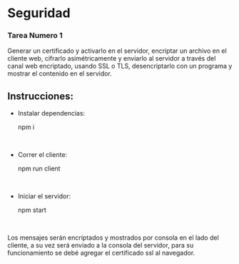 # Seguridad
### Tarea Numero 1
Generar un certificado y activarlo en el servidor, encriptar un archivo en el cliente web, cifrarlo asimétricamente y enviarlo al servidor a través del canal web encriptado, usando SSL o TLS, desencriptarlo con un programa y mostrar el contenido en el servidor.

## Instrucciones:

- Instalar dependencias:

    npm i

<br />

- Correr el cliente:

    npm run client

<br />

- Iniciar el servidor:

    npm start

<br />

Los mensajes serán encriptados y mostrados por consola en el lado del cliente, a su vez será enviado a la consola del servidor, para su funcionamiento se debé agregar el certificado ssl al navegador.

